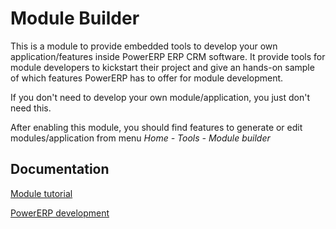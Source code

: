 Module Builder
==============

This is a module to provide embedded tools to develop your own application/features inside PowerERP ERP CRM software.
It provide tools for module developers to kickstart their project and give an hands-on sample of which features PowerERP
has to offer for module development.

If you don't need to develop your own module/application, you just don't need this.

After enabling this module, you should find features to generate or edit modules/application from menu *Home - Tools - Module builder*

Documentation
-------------

[Module tutorial](https://wiki.powererp.org/index.php/Module_development)

[PowerERP development](https://wiki.powererp.org/index.php/Developer_documentation)
